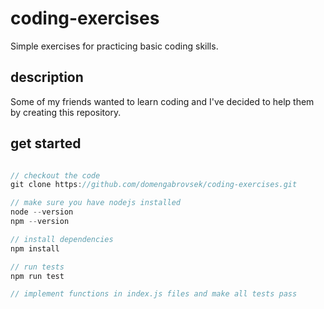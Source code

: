 # coding-exercises
Simple exercises for practicing basic coding skills.

## description
Some of my friends wanted to learn coding and I've decided to help them by creating this repository.

## get started
```js

// checkout the code
git clone https://github.com/domengabrovsek/coding-exercises.git

// make sure you have nodejs installed
node --version
npm --version

// install dependencies
npm install

// run tests
npm run test

// implement functions in index.js files and make all tests pass
```